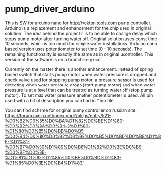 # pump_driver_arduino
This is SW for arduino nano for http://vektor-tools.com pump controller.
Arduino is a replacement and enhancement for the chip used in original solution.
The idea behind the project it is to be able to change delay which stops pump motor after turning water off. Original solution uses const time 10 seconds, which is too much for simple water installations. 
Arduino nano based version uses potentiometer to set time (0 - 10 seconds). The remaining functionality is exactly the same as in original ucontroller.
This version of the software is on a branch `original`

Currently on the master there is another enhancement.
Instead of spring based switch that starts pump motor when water pressure is dropped and check valve used for stopping pump motor, a pressure sensor is used for detecting when water pressure drops (start pump motor) and when water pressure is at a level that can be treated as turning water off (stop pump motor). To set max water pressure another potentiometer is used.
All pin used with a bit of description you can find in *.ino file.

You can find scheme for original pump controller on russian site:
https://forum.cxem.net/index.php?/blogs/entry/521-%D0%B2%D0%B5%D0%BA%D1%82%D0%BE%D1%80-%D0%B2%D0%BA%D0%B4-3%D1%80-%D1%80%D0%B5%D0%BB%D0%B5-%D0%B4%D0%B0%D0%B2%D0%BB%D0%B5%D0%BD%D0%B8%D1%8F-%D1%81-%D0%B7%D0%B0%D1%89%D0%B8%D1%82%D0%BE%D0%B9-%D0%BF%D0%BE-%D1%81%D1%83%D1%85%D0%BE%D0%BC%D1%83-%D1%85%D0%BE%D0%B4%D1%83/
